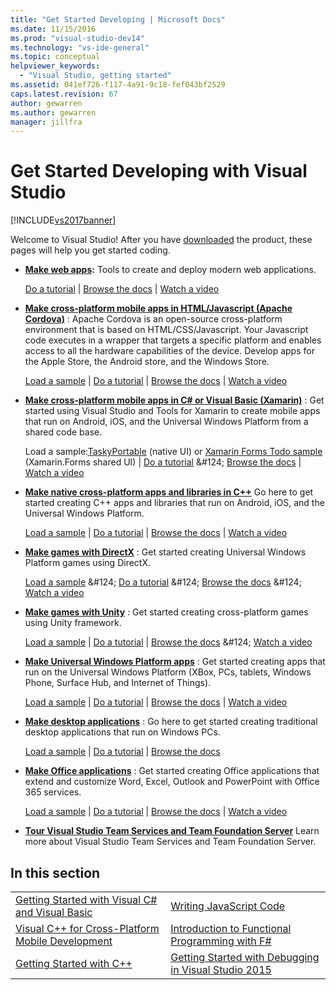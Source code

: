 ```yaml
---
title: "Get Started Developing | Microsoft Docs"
ms.date: 11/15/2016
ms.prod: "visual-studio-dev14"
ms.technology: "vs-ide-general"
ms.topic: conceptual
helpviewer_keywords:
  - "Visual Studio, getting started"
ms.assetid: 041ef726-f117-4a91-9c18-fef043bf2529
caps.latest.revision: 67
author: gewarren
ms.author: gewarren
manager: jillfra
---
```

# Get Started Developing with Visual Studio
[!INCLUDE[vs2017banner](../includes/vs2017banner.md)]

Welcome to Visual Studio! After you have [downloaded](http://www.visualstudio.com/community) the product, these pages will help you get started coding.

- **[Make web apps](https://www.visualstudio.com/features/modern-web-tooling-vs):** Tools to create and deploy modern web applications.

     [Do a tutorial](https://docs.asp.net/en/latest/tutorials/your-first-aspnet-application.html) &#124;                               [Browse the docs](https://docs.asp.net/) &#124;                                   [Watch a video](http://www.asp.net/vnext)

- **[Make cross-platform mobile apps in HTML/Javascript (Apache Cordova)](http://taco.visualstudio.com/docs/get-started-first-mobile-app/)** :               Apache Cordova is an open-source cross-platform environment that is based on HTML/CSS/Javascript.  Your Javascript code executes in a wrapper that                  targets a specific platform and enables access to all the hardware capabilities of the device. Develop apps for the Apple Store, the Android store, and the Windows Store.

     [Load a sample](https://github.com/Microsoft/cordova-samples/tree/master/todo-angularjs) &#124;   [Do a tutorial](http://taco.visualstudio.com/docs/get-started-first-mobile-app/) &#124;                               [Browse the docs](http://taco.visualstudio.com/docs/get-started-vs-tools-apache-cordova/) &#124;                                [Watch a video](https://channel9.msdn.com/Blogs/Seth-Juarez/Getting-Started-with-Apache-Cordova-in-Visual-Studio)

- **[Make cross-platform mobile apps in C# or Visual Basic (Xamarin)](../cross-platform/visual-studio-and-xamarin.md)** : Get started using Visual Studio and Tools for Xamarin to create mobile apps that run on Android, iOS, and the Universal Windows Platform from a shared code base.

     Load a sample:[TaskyPortable](https://github.com/xamarin/mobile-samples/tree/master/TaskyPortable) (native UI) or  [Xamarin Forms Todo sample](https://github.com/xamarin/xamarin-forms-samples/tree/master/Todo) (Xamarin.Forms shared UI) &#124;   [Do a tutorial](https://msdn.microsoft.com/library/dn879698\(v=vs.140\).aspx) &#124;                             [Browse the docs](https://msdn.microsoft.com/library/mt299001.aspx) &#124;                                  [Watch a video](https://channel9.msdn.com/Series/Cross-Platform-Development-with-Xamarin--Visual-Studio/01)

- **[Make native cross-platform apps and libraries in C++](https://www.visualstudio.com/explore/cplusplus-mdd-vs.aspx)** Go here to get started creating C++ apps and libraries that run on Android, iOS, and the Universal Windows Platform.

     [Load a sample](https://code.msdn.microsoft.com/MoreTeaPots-Android-a9bd8549) &#124;   [Do a tutorial](https://msdn.microsoft.com/library/dn707595.aspx) &#124;                             [Browse the docs](https://msdn.microsoft.com/library/dn707591.aspx) &#124;                                  [Watch a video](https://channel9.msdn.com/Series/ConnectOn-Demand/239)

- **[Make games with DirectX](https://msdn.microsoft.com/library/windows/desktop/ee663274\(v=vs.85\).aspx)** : Get started creating Universal Windows Platform games using DirectX.

     [Load a sample](https://msdn.microsoft.com/library/windows/desktop/bb153300\(v=vs.85\).aspx) &#124;                    [Do a tutorial](https://msdn.microsoft.com/library/windows/desktop/bb153264\(v=vs.85\).aspx) &#124;                                [Browse the docs](https://msdn.microsoft.com/library/windows/desktop/ee663274\(v=vs.85\).aspx) &#124;                                   [Watch a video](https://channel9.msdn.com/Series/Introduction-to-C-and-DirectX-Game-Development/01)

- **[Make games with Unity](../cross-platform/visual-studio-tools-for-unity.md)** : Get started creating cross-platform games using Unity framework.

     [Load a sample](http://unity3d.com/learn/resources/downloads) &#124;                     [Do a tutorial](http://unity3d.com/learn/tutorials/projects/roll-ball-tutorial) &#124;                               [Browse the docs](https://msdn.microsoft.com/library/dn940019\(v=vs.140\).aspx) &#124;     [Watch a video](https://www.youtube.com/playlist?list=PLReL099Y5nRfseAg0k1SJOlpqdcsDs8Em)

- **[Make Universal Windows Platform apps](https://dev.windows.com/windows-apps)** : Get started creating apps that run on the Universal Windows Platform (XBox, PCs, tablets, Windows Phone, Surface Hub, and Internet of Things).

     [Load a sample](https://github.com/Microsoft/Windows-universal-samples) &#124;                          [Do a tutorial](https://msdn.microsoft.com/library/windows/apps/dn765018.aspx) &#124;                                [Browse the docs](https://dev.windows.com) &#124;     [Watch a video](https://channel9.msdn.com/Blogs/One-Dev-Minute/Getting-started-with-Windows-10)

- **[Make desktop applications](https://dev.windows.com/desktop)** : Go here to get started creating traditional desktop applications that run on Windows PCs.

     [Load a sample](https://github.com/microsoft/windows-classic-samples) &#124;                     [Do a tutorial](https://msdn.microsoft.com/library/dd492171.aspx) &#124;                               [Browse the docs](https://dev.windows.com/desktop)

- **[Make Office applications](https://msdn.microsoft.com/library/fp161347.aspx)** : Get started creating Office applications that extend and customize Word, Excel, Outlook and PowerPoint with Office 365 services.

     [Load a sample](https://code.msdn.microsoft.com/office365/) &#124;                       [Do a tutorial](http://dev.office.com/getting-started/office365apis) &#124;                              [Browse the docs](https://msdn.microsoft.com/office/aa905340.aspx) &#124;                                   [Watch a video](http://dev.office.com/videos)

- **[Tour Visual Studio Team Services and Team Foundation Server](https://www.visualstudio.com/products/visual-studio-team-services-vs)**  Learn more about Visual Studio Team Services and Team Foundation Server.

## In this section

|||
|-|-|
|[Getting Started with Visual C# and Visual Basic](../ide/getting-started-with-visual-csharp-and-visual-basic.md)|[Writing JavaScript Code](https://msdn.microsoft.com/library/cte3c772\(v=vs.94\).aspx)|
|[Visual C++ for Cross-Platform Mobile Development](../cross-platform/visual-cpp-for-cross-platform-mobile-development.md)|[Introduction to Functional Programming with F#](https://msdn.microsoft.com/library/vstudio/dd233147.aspx)|
|[Getting Started with C++](../ide/getting-started-with-cpp-in-visual-studio.md)|[Getting Started with Debugging in Visual Studio 2015](../ide/getting-started-with-debugging-in-visual-studio-2015.md)|
